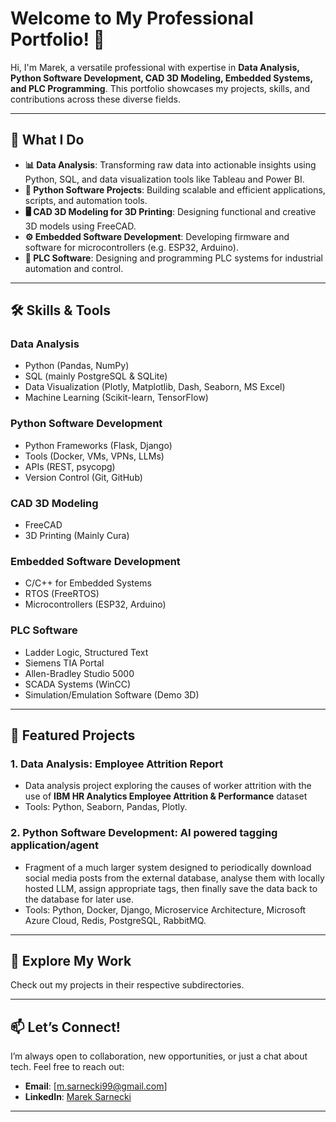 # Welcome to My Professional Portfolio! 👋

Hi, I'm Marek, a versatile professional with expertise in **Data Analysis, Python Software Development, CAD 3D Modeling, Embedded Systems, and PLC Programming**. This portfolio showcases my projects, skills, and contributions across these diverse fields.

---

## 🚀 **What I Do**

- **📊 Data Analysis**: Transforming raw data into actionable insights using Python, SQL, and data visualization tools like Tableau and Power BI.
- **🐍 Python Software Projects**: Building scalable and efficient applications, scripts, and automation tools.
- **🖥️ CAD 3D Modeling for 3D Printing**: Designing functional and creative 3D models using FreeCAD.
- **⚙️ Embedded Software Development**: Developing firmware and software for microcontrollers (e.g. ESP32, Arduino).
- **🔧 PLC Software**: Designing and programming PLC systems for industrial automation and control.

---

## 🛠️ **Skills & Tools**

### **Data Analysis**
- Python (Pandas, NumPy)
- SQL (mainly PostgreSQL & SQLite)
- Data Visualization (Plotly, Matplotlib, Dash, Seaborn, MS Excel)
- Machine Learning (Scikit-learn, TensorFlow)

### **Python Software Development**
- Python Frameworks (Flask, Django)
- Tools (Docker, VMs, VPNs, LLMs)
- APIs (REST, psycopg)
- Version Control (Git, GitHub)

### **CAD 3D Modeling**
- FreeCAD
- 3D Printing (Mainly Cura)

### **Embedded Software Development**
- C/C++ for Embedded Systems
- RTOS (FreeRTOS)
- Microcontrollers (ESP32, Arduino)

### **PLC Software**
- Ladder Logic, Structured Text
- Siemens TIA Portal
- Allen-Bradley Studio 5000
- SCADA Systems (WinCC)
- Simulation/Emulation Software (Demo 3D)

---

## 🌟 **Featured Projects**

### **1. Data Analysis: Employee Attrition Report**
- Data analysis project exploring the causes of worker attrition with the use of **IBM HR Analytics Employee Attrition & Performance** dataset
- Tools: Python, Seaborn, Pandas, Plotly.

### **2. Python Software Development: AI powered tagging application/agent**
- Fragment of a much larger system designed to periodically download social media posts from the external database, analyse them with locally hosted LLM, assign appropriate tags, then finally save the data back to the database for later use.
- Tools: Python, Docker, Django, Microservice Architecture, Microsoft Azure Cloud, Redis, PostgreSQL, RabbitMQ.

---

## 📂 **Explore My Work**
Check out my projects in their respective subdirectories.

---

## 📫 **Let’s Connect!**
I’m always open to collaboration, new opportunities, or just a chat about tech. Feel free to reach out:

- **Email**: [m.sarnecki99@gmail.com]
- **LinkedIn**: [Marek Sarnecki](https://www.linkedin.com/in/marek-sarnecki-057846344/)

---

